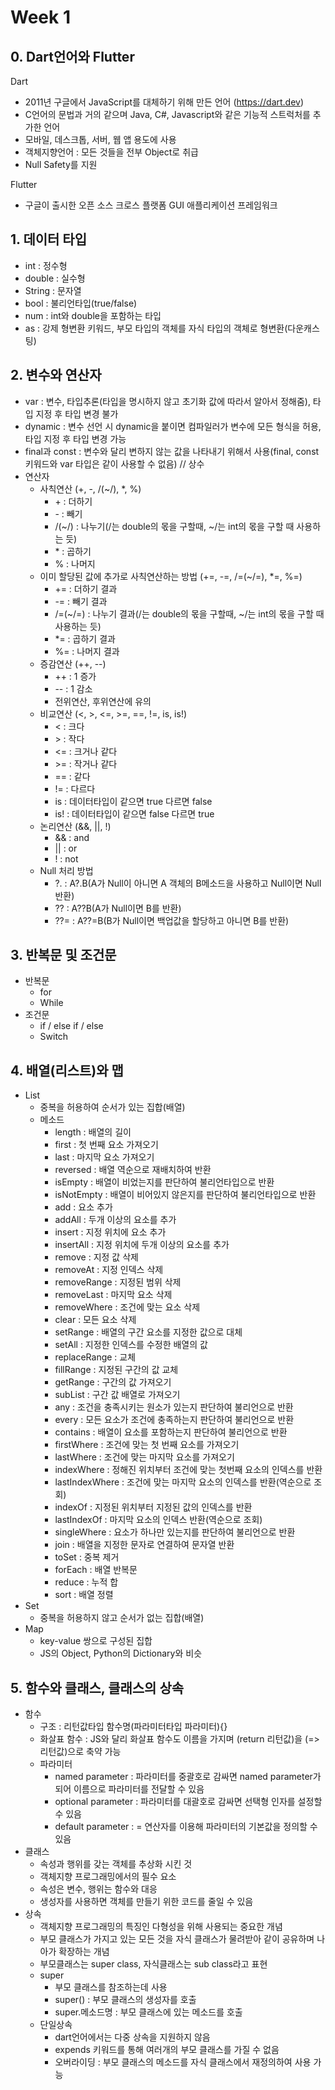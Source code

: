 # Week 1

## 0. Dart언어와 Flutter
Dart 
- 2011년 구글에서 JavaScript를 대체하기 위해 만든 언어 (https://dart.dev)
- C언어의 문법과 거의 같으며 Java, C#, Javascript와 같은 기능적 스트럭처를 추가한 언어
- 모바일, 데스크톱, 서버, 웹 앱 용도에 사용
- 객체지향언어 : 모든 것들을 전부 Object로 취급
- Null Safety를 지원

Flutter
- 구글이 출시한 오픈 소스 크로스 플랫폼 GUI 애플리케이션 프레임워크

## 1. 데이터 타입
- int : 정수형
- double : 실수형
- String : 문자열
- bool : 불리언타입(true/false)
- num : int와 double을 포함하는 타입
- as : 강제 형변환 키워드, 부모 타입의 객체를 자식 타입의 객체로 형변환(다운캐스팅)

## 2. 변수와 연산자
- var : 변수, 타입추론(타입을 명시하지 않고 초기화 값에 따라서 알아서 정해줌), 타입 지정 후 타입 변경 불가
- dynamic : 변수 선언 시 dynamic을 붙이면 컴파일러가 변수에 모든 형식을 허용, 타입 지정 후 타입 변경 가능
- final과 const : 변수와 달리 변하지 않는 값을 나타내기 위해서 사용(final, const 키워드와 var 타입은 같이 사용할 수 없음) // 상수
- 연산자
  - 사칙연산 (+, -, /(~/), *,  %)
    - \+ : 더하기
    - \- : 빼기
    - /(~/) : 나누기(/는 double의 몫을 구할때, ~/는 int의 몫을 구할 때 사용하는  듯)
    - \* : 곱하기
    - % : 나머지
  - 이미 할당된 값에 추가로 사칙연산하는 방법 (+=, -=, /=(~/=), *=, %=)
    - += : 더하기 결과
    - -= : 빼기 결과
    - /=(~/=) : 나누기 결과(/는 double의 몫을 구할때, ~/는 int의 몫을 구할 때  사용하는 듯)
    - *= : 곱하기 결과
    - %= : 나머지 결과
  - 증감연산 (++, --)
    - ++ : 1 증가
    - -- : 1 감소
    - 전위연산, 후위연산에 유의
  - 비교연산 (<, >, <=, >=, ==, !=, is, is!)
    - < : 크다
    - \> : 작다
    - <= : 크거나 같다
    - \>= : 작거나 같다
    - == : 같다
    - != : 다르다
    - is : 데이터타입이 같으면 true 다르면 false
    - is! : 데이터타입이 같으면 false 다르면 true
  - 논리연산 (&&, ||, !)
    - && : and
    - || : or
    - ! : not
  - Null 처리 방법
    - ?. : A?.B(A가 Null이 아니면 A 객체의 B메소드을 사용하고 Null이면 Null 반환)
    - ?? : A??B(A가 Null이면 B를 반환)
    - ??= : A??=B(B가 Null이면 백업값을 할당하고 아니면 B를 반환)

## 3. 반복문 및 조건문
- 반복문
  - for
  - While
- 조건문
  - if / else if / else
  - Switch

## 4. 배열(리스트)와 맵
- List
  - 중복을 허용하여 순서가 있는 집합(배열)
  - 메소드
    - length : 배열의 길이
    - first : 첫 번째 요소 가져오기
    - last : 마지막 요소 가져오기
    - reversed : 배열 역순으로 재배치하여 반환
    - isEmpty : 배열이 비었는지를 판단하여 불리언타입으로 반환
    - isNotEmpty : 배열이 비어있지 않은지를 판단하여 불리언타입으로 반환
    - add : 요소 추가
    - addAll : 두개 이상의 요소를 추가
    - insert : 지정 위치에 요소 추가
    - insertAll : 지정 위치에 두개 이상의 요소를 추가
    - remove : 지정 값 삭제
    - removeAt : 지정 인덱스 삭제
    - removeRange : 지정된 범위 삭제
    - removeLast : 마지막 요소 삭제
    - removeWhere : 조건에 맞는 요소 삭제
    - clear : 모든 요소 삭제
    - setRange : 배열의 구간 요소를 지정한 값으로 대체
    - setAll : 지정한 인덱스를 수정한 배열의 값
    - replaceRange : 교체
    - fillRange : 지정된 구간의 값 교체
    - getRange : 구간의 값 가져오기
    - subList : 구간 값 배열로 가져오기
    - any : 조건을 충족시키는 원소가 있는지 판단하여 불리언으로 반환
    - every : 모든 요소가 조건에 충족하는지 판단하여 불리언으로 반환
    - contains : 배열이 요소를 포함하는지 판단하여 불리언으로 반환
    - firstWhere : 조건에 맞는 첫 번째 요소를 가져오기
    - lastWhere : 조건에 맞는 마지막 요소를 가져오기
    - indexWhere : 정해진 위치부터 조건에 맞는 첫번째 요소의 인덱스를 반환
    - lastIndexWhere : 조건에 맞는 마지막 요소의 인덱스를 반환(역순으로 조회)
    - indexOf : 지정된 위치부터 지정된 값의 인덱스를 반환
    - lastIndexOf : 마지막 요소의 인덱스 반환(역순으로 조회)
    - singleWhere : 요소가 하나만 있는지를 판단하여 불리언으로 반환
    - join : 배열을 지정한 문자로 연결하여 문자열 반환
    - toSet : 중복 제거
    - forEach : 배열 반복문
    - reduce : 누적 합
    - sort : 배열 정렬
- Set 
  - 중복을 허용하지 않고 순서가 없는 집합(배열)
- Map
  - key-value 쌍으로 구성된 집합
  - JS의 Object, Python의 Dictionary와 비슷

## 5. 함수와 클래스, 클래스의 상속
- 함수
  - 구조 : 리턴값타입 함수명(파라미터타입 파라미터){}
  - 화살표 함수 : JS와 달리 화살표 함수도 이름을 가지며 (return 리턴값)을 (=> 리턴값)으로 축약 가능
  - 파라미터
    - named parameter : 파라미터를 중괄호로 감싸면 named parameter가 되어 이름으로 파라미터를 전달할 수 있음
    - optional parameter : 파라미터를 대괄호로 감싸면 선택형 인자를 설정할 수 있음
    - default parameter : = 연산자를 이용해 파라미터의 기본값을 정의할 수 있음
- 클래스
  - 속성과 행위를 갖는 객체를 추상화 시킨 것
  - 객체지향 프로그래밍에서의 필수 요소
  - 속성은 변수, 행위는 함수와 대응
  - 생성자를 사용하면 객체를 만들기 위한 코드를 줄일 수 있음
- 상속
  - 객체지향 프로그래밍의 특징인 다형성을 위해 사용되는 중요한 개념
  - 부모 클래스가 가지고 있는 모든 것을 자식 클래스가 물려받아 같이 공유하며 나아가 확장하는 개념
  - 부모클래스는 super class, 자식클래스는 sub class라고 표현
  - super
    - 부모 클래스를 참조하는데 사용
    - super() : 부모 클래스의 생성자를 호출
    - super.메소드명 : 부모 클래스에 있는 메소드를 호출
  - 단일상속
    - dart언어에서는 다중 상속을 지원하지 않음
    - expends 키워드를 통해 여러개의 부모 클래스를 가질 수 없음
    - 오버라이딩 : 부모 클래스의 메소드를 자식 클래스에서 재정의하여 사용 가능